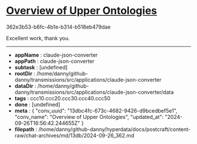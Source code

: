 # [Overview of Upper Ontologies](https://claude.ai/chat/13dbc4fc-673c-4682-9426-d9bcedbef5e1)

362e3b53-b6fc-4b1e-b314-b518eb479dae

Excellent work, thank you.

---

* **appName** : claude-json-converter
* **appPath** : claude-json-converter
* **subtask** : [undefined]
* **rootDir** : /home/danny/github-danny/transmissions/src/applications/claude-json-converter
* **dataDir** : /home/danny/github-danny/transmissions/src/applications/claude-json-converter/data
* **tags** : ccc10.ccc20.ccc30.ccc40.ccc50
* **done** : [undefined]
* **meta** : {
  "conv_uuid": "13dbc4fc-673c-4682-9426-d9bcedbef5e1",
  "conv_name": "Overview of Upper Ontologies",
  "updated_at": "2024-09-26T16:56:42.244655Z"
}
* **filepath** : /home/danny/github-danny/hyperdata/docs/postcraft/content-raw/chat-archives/md/13db/2024-09-26_362.md